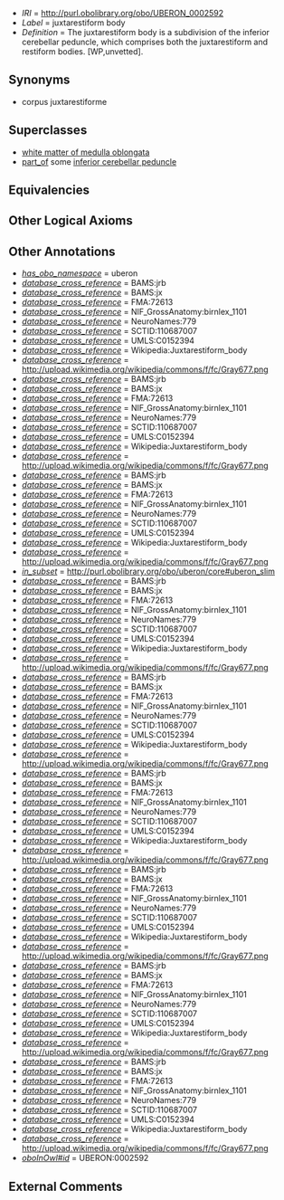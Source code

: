  * *IRI* = http://purl.obolibrary.org/obo/UBERON_0002592
 * *Label* = juxtarestiform body
 * *Definition* = The juxtarestiform body is a subdivision of the inferior cerebellar peduncle, which comprises both the juxtarestiform and restiform bodies. [WP,unvetted].

## Synonyms

 * corpus juxtarestiforme

## Superclasses

 * [white matter of medulla oblongata](../../UBERON/49/UBERON_0014649.md)
 * [part_of](../../BFO/50/BFO_0000050.md) some [inferior cerebellar peduncle](../../UBERON/63/UBERON_0002163.md)

## Equivalencies


## Other Logical Axioms


## Other Annotations

 * *[has_obo_namespace](../../ce/oboInOwl#hasOBONamespace.md)* = uberon
 * *[database_cross_reference](../../ef/oboInOwl#hasDbXref.md)* = BAMS:jrb
 * *[database_cross_reference](../../ef/oboInOwl#hasDbXref.md)* = BAMS:jx
 * *[database_cross_reference](../../ef/oboInOwl#hasDbXref.md)* = FMA:72613
 * *[database_cross_reference](../../ef/oboInOwl#hasDbXref.md)* = NIF_GrossAnatomy:birnlex_1101
 * *[database_cross_reference](../../ef/oboInOwl#hasDbXref.md)* = NeuroNames:779
 * *[database_cross_reference](../../ef/oboInOwl#hasDbXref.md)* = SCTID:110687007
 * *[database_cross_reference](../../ef/oboInOwl#hasDbXref.md)* = UMLS:C0152394
 * *[database_cross_reference](../../ef/oboInOwl#hasDbXref.md)* = Wikipedia:Juxtarestiform_body
 * *[database_cross_reference](../../ef/oboInOwl#hasDbXref.md)* = http://upload.wikimedia.org/wikipedia/commons/f/fc/Gray677.png
 * *[database_cross_reference](../../ef/oboInOwl#hasDbXref.md)* = BAMS:jrb
 * *[database_cross_reference](../../ef/oboInOwl#hasDbXref.md)* = BAMS:jx
 * *[database_cross_reference](../../ef/oboInOwl#hasDbXref.md)* = FMA:72613
 * *[database_cross_reference](../../ef/oboInOwl#hasDbXref.md)* = NIF_GrossAnatomy:birnlex_1101
 * *[database_cross_reference](../../ef/oboInOwl#hasDbXref.md)* = NeuroNames:779
 * *[database_cross_reference](../../ef/oboInOwl#hasDbXref.md)* = SCTID:110687007
 * *[database_cross_reference](../../ef/oboInOwl#hasDbXref.md)* = UMLS:C0152394
 * *[database_cross_reference](../../ef/oboInOwl#hasDbXref.md)* = Wikipedia:Juxtarestiform_body
 * *[database_cross_reference](../../ef/oboInOwl#hasDbXref.md)* = http://upload.wikimedia.org/wikipedia/commons/f/fc/Gray677.png
 * *[database_cross_reference](../../ef/oboInOwl#hasDbXref.md)* = BAMS:jrb
 * *[database_cross_reference](../../ef/oboInOwl#hasDbXref.md)* = BAMS:jx
 * *[database_cross_reference](../../ef/oboInOwl#hasDbXref.md)* = FMA:72613
 * *[database_cross_reference](../../ef/oboInOwl#hasDbXref.md)* = NIF_GrossAnatomy:birnlex_1101
 * *[database_cross_reference](../../ef/oboInOwl#hasDbXref.md)* = NeuroNames:779
 * *[database_cross_reference](../../ef/oboInOwl#hasDbXref.md)* = SCTID:110687007
 * *[database_cross_reference](../../ef/oboInOwl#hasDbXref.md)* = UMLS:C0152394
 * *[database_cross_reference](../../ef/oboInOwl#hasDbXref.md)* = Wikipedia:Juxtarestiform_body
 * *[database_cross_reference](../../ef/oboInOwl#hasDbXref.md)* = http://upload.wikimedia.org/wikipedia/commons/f/fc/Gray677.png
 * *[in_subset](../../et/oboInOwl#inSubset.md)* = http://purl.obolibrary.org/obo/uberon/core#uberon_slim
 * *[database_cross_reference](../../ef/oboInOwl#hasDbXref.md)* = BAMS:jrb
 * *[database_cross_reference](../../ef/oboInOwl#hasDbXref.md)* = BAMS:jx
 * *[database_cross_reference](../../ef/oboInOwl#hasDbXref.md)* = FMA:72613
 * *[database_cross_reference](../../ef/oboInOwl#hasDbXref.md)* = NIF_GrossAnatomy:birnlex_1101
 * *[database_cross_reference](../../ef/oboInOwl#hasDbXref.md)* = NeuroNames:779
 * *[database_cross_reference](../../ef/oboInOwl#hasDbXref.md)* = SCTID:110687007
 * *[database_cross_reference](../../ef/oboInOwl#hasDbXref.md)* = UMLS:C0152394
 * *[database_cross_reference](../../ef/oboInOwl#hasDbXref.md)* = Wikipedia:Juxtarestiform_body
 * *[database_cross_reference](../../ef/oboInOwl#hasDbXref.md)* = http://upload.wikimedia.org/wikipedia/commons/f/fc/Gray677.png
 * *[database_cross_reference](../../ef/oboInOwl#hasDbXref.md)* = BAMS:jrb
 * *[database_cross_reference](../../ef/oboInOwl#hasDbXref.md)* = BAMS:jx
 * *[database_cross_reference](../../ef/oboInOwl#hasDbXref.md)* = FMA:72613
 * *[database_cross_reference](../../ef/oboInOwl#hasDbXref.md)* = NIF_GrossAnatomy:birnlex_1101
 * *[database_cross_reference](../../ef/oboInOwl#hasDbXref.md)* = NeuroNames:779
 * *[database_cross_reference](../../ef/oboInOwl#hasDbXref.md)* = SCTID:110687007
 * *[database_cross_reference](../../ef/oboInOwl#hasDbXref.md)* = UMLS:C0152394
 * *[database_cross_reference](../../ef/oboInOwl#hasDbXref.md)* = Wikipedia:Juxtarestiform_body
 * *[database_cross_reference](../../ef/oboInOwl#hasDbXref.md)* = http://upload.wikimedia.org/wikipedia/commons/f/fc/Gray677.png
 * *[database_cross_reference](../../ef/oboInOwl#hasDbXref.md)* = BAMS:jrb
 * *[database_cross_reference](../../ef/oboInOwl#hasDbXref.md)* = BAMS:jx
 * *[database_cross_reference](../../ef/oboInOwl#hasDbXref.md)* = FMA:72613
 * *[database_cross_reference](../../ef/oboInOwl#hasDbXref.md)* = NIF_GrossAnatomy:birnlex_1101
 * *[database_cross_reference](../../ef/oboInOwl#hasDbXref.md)* = NeuroNames:779
 * *[database_cross_reference](../../ef/oboInOwl#hasDbXref.md)* = SCTID:110687007
 * *[database_cross_reference](../../ef/oboInOwl#hasDbXref.md)* = UMLS:C0152394
 * *[database_cross_reference](../../ef/oboInOwl#hasDbXref.md)* = Wikipedia:Juxtarestiform_body
 * *[database_cross_reference](../../ef/oboInOwl#hasDbXref.md)* = http://upload.wikimedia.org/wikipedia/commons/f/fc/Gray677.png
 * *[database_cross_reference](../../ef/oboInOwl#hasDbXref.md)* = BAMS:jrb
 * *[database_cross_reference](../../ef/oboInOwl#hasDbXref.md)* = BAMS:jx
 * *[database_cross_reference](../../ef/oboInOwl#hasDbXref.md)* = FMA:72613
 * *[database_cross_reference](../../ef/oboInOwl#hasDbXref.md)* = NIF_GrossAnatomy:birnlex_1101
 * *[database_cross_reference](../../ef/oboInOwl#hasDbXref.md)* = NeuroNames:779
 * *[database_cross_reference](../../ef/oboInOwl#hasDbXref.md)* = SCTID:110687007
 * *[database_cross_reference](../../ef/oboInOwl#hasDbXref.md)* = UMLS:C0152394
 * *[database_cross_reference](../../ef/oboInOwl#hasDbXref.md)* = Wikipedia:Juxtarestiform_body
 * *[database_cross_reference](../../ef/oboInOwl#hasDbXref.md)* = http://upload.wikimedia.org/wikipedia/commons/f/fc/Gray677.png
 * *[database_cross_reference](../../ef/oboInOwl#hasDbXref.md)* = BAMS:jrb
 * *[database_cross_reference](../../ef/oboInOwl#hasDbXref.md)* = BAMS:jx
 * *[database_cross_reference](../../ef/oboInOwl#hasDbXref.md)* = FMA:72613
 * *[database_cross_reference](../../ef/oboInOwl#hasDbXref.md)* = NIF_GrossAnatomy:birnlex_1101
 * *[database_cross_reference](../../ef/oboInOwl#hasDbXref.md)* = NeuroNames:779
 * *[database_cross_reference](../../ef/oboInOwl#hasDbXref.md)* = SCTID:110687007
 * *[database_cross_reference](../../ef/oboInOwl#hasDbXref.md)* = UMLS:C0152394
 * *[database_cross_reference](../../ef/oboInOwl#hasDbXref.md)* = Wikipedia:Juxtarestiform_body
 * *[database_cross_reference](../../ef/oboInOwl#hasDbXref.md)* = http://upload.wikimedia.org/wikipedia/commons/f/fc/Gray677.png
 * *[database_cross_reference](../../ef/oboInOwl#hasDbXref.md)* = BAMS:jrb
 * *[database_cross_reference](../../ef/oboInOwl#hasDbXref.md)* = BAMS:jx
 * *[database_cross_reference](../../ef/oboInOwl#hasDbXref.md)* = FMA:72613
 * *[database_cross_reference](../../ef/oboInOwl#hasDbXref.md)* = NIF_GrossAnatomy:birnlex_1101
 * *[database_cross_reference](../../ef/oboInOwl#hasDbXref.md)* = NeuroNames:779
 * *[database_cross_reference](../../ef/oboInOwl#hasDbXref.md)* = SCTID:110687007
 * *[database_cross_reference](../../ef/oboInOwl#hasDbXref.md)* = UMLS:C0152394
 * *[database_cross_reference](../../ef/oboInOwl#hasDbXref.md)* = Wikipedia:Juxtarestiform_body
 * *[database_cross_reference](../../ef/oboInOwl#hasDbXref.md)* = http://upload.wikimedia.org/wikipedia/commons/f/fc/Gray677.png
 * *[oboInOwl#id](../../id/oboInOwl#id.md)* = UBERON:0002592

## External Comments

